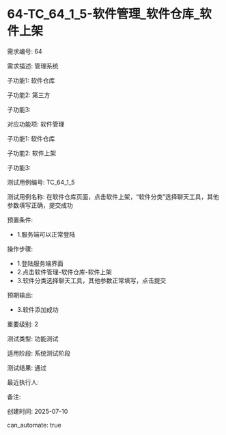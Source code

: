 # 64-TC_64_1_5-软件管理_软件仓库_软件上架

需求编号: 64

需求描述: 管理系统

子功能1: 软件仓库

子功能2: 第三方

子功能3: 


对应功能项: 软件管理

子功能1: 软件仓库

子功能2: 软件上架

子功能3: 


测试用例编号: TC_64_1_5

测试用例名称: 在软件仓库页面，点击软件上架，“软件分类”选择聊天工具，其他参数填写正确，提交成功

预置条件:
- 1.服务端可以正常登陆

操作步骤:
- 1.登陆服务端界面
- 2.点击软件管理-软件仓库-软件上架
- 3.软件分类选择聊天工具，其他参数正常填写，点击提交

预期输出:
- 3.软件添加成功

重要级别: 2

测试类型: 功能测试

适用阶段: 系统测试阶段

测试结果: 通过

最近执行人: 

备注: 

创建时间: 2025-07-10

can_automate: true
